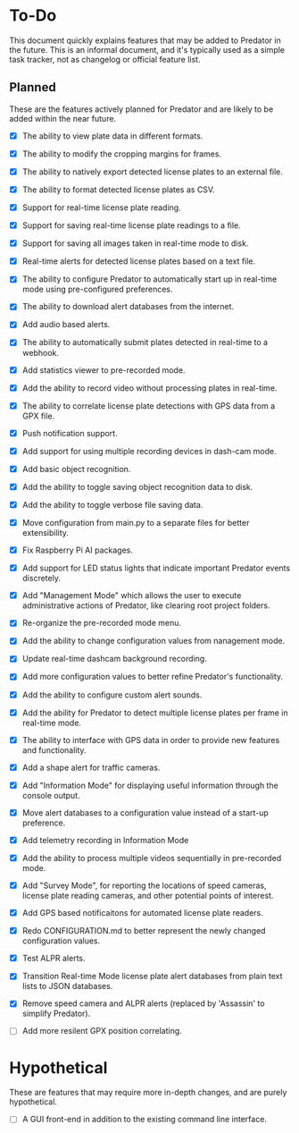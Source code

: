 # To-Do

This document quickly explains features that may be added to Predator in the future. This is an informal document, and it's typically used as a simple task tracker, not as changelog or official feature list.


## Planned

These are the features actively planned for Predator and are likely to be added within the near future.

- [X] The ability to view plate data in different formats.
- [X] The ability to modify the cropping margins for frames.
- [X] The ability to natively export detected license plates to an external file.
- [X] The ability to format detected license plates as CSV.
- [X] Support for real-time license plate reading.
- [X] Support for saving real-time license plate readings to a file.
- [X] Support for saving all images taken in real-time mode to disk.
- [X] Real-time alerts for detected license plates based on a text file.
- [X] The ability to configure Predator to automatically start up in real-time mode using pre-configured preferences.
- [X] The ability to download alert databases from the internet.
- [X] Add audio based alerts.
- [X] The ability to automatically submit plates detected in real-time to a webhook.
- [X] Add statistics viewer to pre-recorded mode.
- [X] Add the ability to record video without processing plates in real-time.
- [X] The ability to correlate license plate detections with GPS data from a GPX file.
- [X] Push notification support.
- [X] Add support for using multiple recording devices in dash-cam mode.
- [X] Add basic object recognition.
- [X] Add the ability to toggle saving object recognition data to disk.
- [X] Add the ability to toggle verbose file saving data.
- [X] Move configuration from main.py to a separate files for better extensibility.
- [X] Fix Raspberry Pi AI packages.
- [X] Add support for LED status lights that indicate important Predator events discretely.
- [X] Add "Management Mode" which allows the user to execute administrative actions of Predator, like clearing root project folders.
- [X] Re-organize the pre-recorded mode menu.
- [X] Add the ability to change configuration values from nanagement mode.
- [X] Update real-time dashcam background recording.
- [X] Add more configuration values to better refine Predator's functionality.
- [X] Add the ability to configure custom alert sounds.
- [X] Add the ability for Predator to detect multiple license plates per frame in real-time mode.
- [X] The ability to interface with GPS data in order to provide new features and functionality.
- [X] Add a shape alert for traffic cameras.
- [X] Add "Information Mode" for displaying useful information through the console output.
- [X] Move alert databases to a configuration value instead of a start-up preference.
- [X] Add telemetry recording in Information Mode
- [X] Add the ability to process multiple videos sequentially in pre-recorded mode.
- [X] Add "Survey Mode", for reporting the locations of speed cameras, license plate reading cameras, and other potential points of interest.
- [X] Add GPS based notificaitons for automated license plate readers.
- [X] Redo CONFIGURATION.md to better represent the newly changed configuration values.
- [X] Test ALPR alerts.
- [X] Transition Real-time Mode license plate alert databases from plain text lists to JSON databases.
- [X] Remove speed camera and ALPR alerts (replaced by 'Assassin' to simplify Predator).
- [ ] Add more resilent GPX position correlating.


# Hypothetical

These are features that may require more in-depth changes, and are purely hypothetical.

- [ ] A GUI front-end in addition to the existing command line interface.
